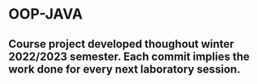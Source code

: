 # OOP-JAVA

## Course project developed thoughout winter 2022/2023 semester. Each commit implies the work done for every next laboratory session.
